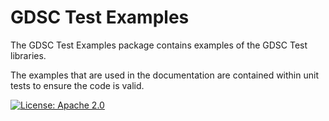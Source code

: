 GDSC Test Examples
==================

The GDSC Test Examples package contains examples of the GDSC Test libraries.

The examples that are used in the documentation are contained within unit tests to ensure the code
is valid.

[![License: Apache 2.0](https://img.shields.io/badge/License-Apache%20v2-blue.svg)](https://www.apache.org/licenses/LICENSE-2.0)
